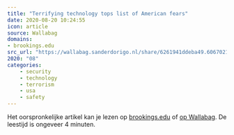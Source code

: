 ```yaml
---
title: "Terrifying technology tops list of American fears"
date: 2020-08-20 10:24:55
icon: article
source: Wallabag
domains:
- brookings.edu
src_url: "https://wallabag.sanderdorigo.nl/share/6261941ddeba49.60670214"
2020: "08"
categories:
    - security
    - technology
    - terrorism
    - usa
    - safety
---
```

Het oorspronkelijke artikel kan je lezen op [brookings.edu](https://www.brookings.edu/blog/techtank/2015/10/30/terrifying-technology-tops-list-of-american-fears/) of [op Wallabag](https://wallabag.sanderdorigo.nl/share/6261941ddeba49.60670214). De leestijd is ongeveer 4 minuten.